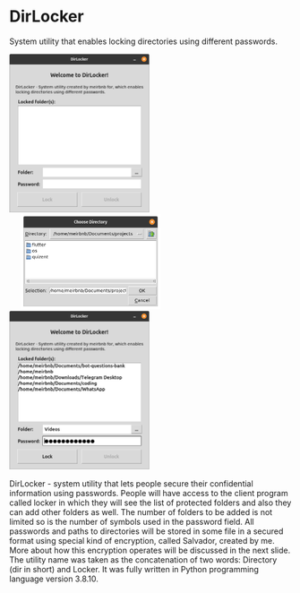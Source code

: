 # DirLocker
System utility that enables locking directories using different passwords.

<p>
<img src="https://github.com/meirbnb/DirLocker/blob/main/screenshots/1.png" data-canonical-src="https://github.com/meirbnb/DirLocker/blob/main/screenshots/1.png" width="250"/>

<img src="https://github.com/meirbnb/DirLocker/blob/main/screenshots/2.png" data-canonical-src="https://github.com/meirbnb/DirLocker/blob/main/screenshots/2.png" width="250" hspace = "20"/>
 
<img src="https://github.com/meirbnb/DirLocker/blob/main/screenshots/3.png" data-canonical-src="https://github.com/meirbnb/DirLocker/blob/main/screenshots/3.png" width="250"/>
</p>

DirLocker - system utility that lets people secure their confidential information using passwords. People will have access to the client program called locker in which they will see the list of protected folders and also they can add other folders as well. The number of folders to be added is not limited so is the number of symbols used in the password field. All passwords and paths to directories will be stored in some file in a secured format using special kind of encryption, called Salvador, created by me. More about how this encryption operates will be discussed in the next slide.
The utility name was taken as the concatenation of two words: Directory (dir in short) and Locker. It was fully written in Python programming language version 3.8.10.
